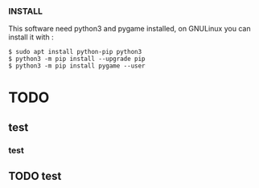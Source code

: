 ### INSTALL ###
This software need python3 and pygame installed, on GNULinux you can install it
with :
```
$ sudo apt install python-pip python3
$ python3 -m pip install --upgrade pip
$ python3 -m pip install pygame --user
```
# TODO 

## test

### test

## TODO test